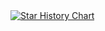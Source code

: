 <a href="https://github.com/Akynovia">
  <picture>
    <source media="(prefers-color-scheme: dark)" srcset="https://github-readme-stats.vercel.app/api?username=Akynovia&show_icons=true&theme=tokyonight" />
    <source media="(prefers-color-scheme: light)" srcset="https://github-readme-stats.vercel.app/api?username=Akynovia&show_icons=true" />
    <img alt="Star History Chart" src="https://github-readme-stats.vercel.app/api?username=Akynovia&show_icons=true" />
  </picture>
</a>
